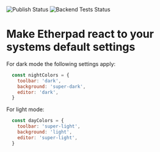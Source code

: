 ![Publish Status](https://github.com/ether/ep_prefer_color_scheme/workflows/Node.js%20Package/badge.svg) ![Backend Tests Status](https://github.com/ether/ep_prefer_color_scheme/workflows/Backend%20tests/badge.svg)

# Make  Etherpad react to your systems default settings


For dark mode the following settings apply: 

```javascript
  const nightColors = {
    toolbar: 'dark',
    background: 'super-dark',
    editor: 'dark',
  }
```

For light mode: 

```javascript
  const dayColors = {
    toolbar: 'super-light',
    background: 'light',
    editor: 'super-light',
  }
```